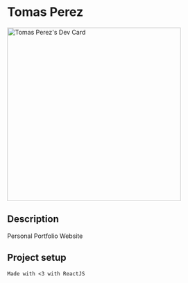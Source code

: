# Tomas Perez
<a href="https://app.daily.dev/tppshaka77"><img src="https://api.daily.dev/devcards/1667c29800904109b029e0e15d89e3ae.png?r=agu" width="400" alt="Tomas Perez's Dev Card"/></a>

## Description

Personal Portfolio Website

## Project setup

```
Made with <3 with ReactJS
```
